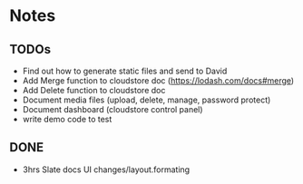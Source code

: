 # Notes

## TODOs

- Find out how to generate static files and send to David
- Add Merge function to cloudstore doc (https://lodash.com/docs#merge)
- Add Delete function to cloudstore doc
- Document media files (upload, delete, manage, password protect)
- Document dashboard (cloudstore control panel)
- write demo code to test

## DONE

- 3hrs Slate docs UI changes/layout.formating
